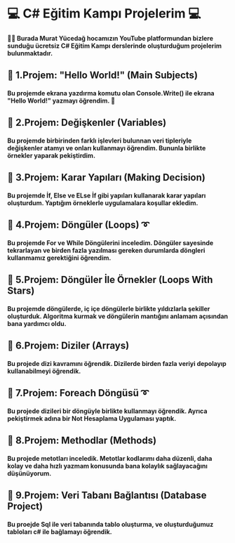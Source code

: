 # **💻 C# Eğitim Kampı Projelerim 💻**
#### 🏹🏹 Burada Murat Yücedağ hocamızın YouTube platformundan bizlere sunduğu ücretsiz C# Eğitim Kampı derslerinde oluşturduğum projelerim bulunmaktadır. 

## 🎯 1.Projem: "Hello World!" (Main Subjects)
#### Bu projemde ekrana yazdırma komutu olan Console.Write() ile ekrana "Hello World!" yazmayı öğrendim. 🎉

## 🎯 2.Projem: Değişkenler (Variables)
#### Bu projemde birbirinden farklı işlevleri bulunnan veri tipleriyle değişkenler atamyı ve onları kullanmayı öğrendim. Bununla birlikte örnekler yaparak pekiştirdim.

## 🎯 3.Projem: Karar Yapıları (Making Decision)
#### Bu projemde İf, Else ve ELse İf gibi yapıları kullanarak karar yapıları oluşturdum. Yaptığım örneklerle uygulamalara koşullar ekledim.

## 🎯 4.Projem: Döngüler (Loops) ➰
#### Bu projemde For ve While Döngülerini inceledim. Döngüler sayesinde tekrarlayan ve birden fazla yazılması gereken durumlarda döngleri kullanmamız gerektiğini öğrendim.

## 🎯 5.Projem: Döngüler İle Örnekler (Loops With Stars)
#### Bu projemde döngülerde, iç içe döngülerle birlikte yıldızlarla şekiller oluşturduk. Algoritma kurmak ve döngülerin mantığını anlamam açısından bana yardımcı oldu.

## 🎯 6.Projem: Diziler (Arrays)
#### Bu projede dizi kavramını öğrendik. Dizilerde birden fazla veriyi depolayıp kullanabilmeyi öğrendik.

## 🎯 7.Projem: Foreach Döngüsü ➰
#### Bu projede dizileri bir döngüyle birlikte kullanmayı öğrendik. Ayrıca pekiştirmek adına bir Not Hesaplama Uygulaması yaptık. 

## 🎯 8.Projem: Methodlar (Methods)
#### Bu projede metotları inceledik. Metotlar kodlarımı daha düzenli, daha kolay ve daha hızlı yazmam konusunda bana kolaylık sağlayacağını düşünüyorum.

## 🎯 9.Projem: Veri Tabanı Bağlantısı (Database Project)
#### Bu proejde Sql ile veri tabanında tablo oluşturma, ve oluşturduğumuz tabloları c# ile bağlamayı öğrendik.

